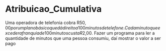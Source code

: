 # Atribuicao_Cumulativa
 Uma operadora de telefonia cobra R$50,00 por um plano básico que dá direito a 100 minutos de telefone. Cada minuto que exceder a franquia de 100 minutos custa R$2,00. Fazer um programa para ler a quantidade de minutos que uma pessoa consumiu, daí mostrar o valor a ser pago
